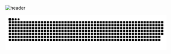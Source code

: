 ![header](https://capsule-render.vercel.app/api?type=waving&color=000000&height=230&section=header&Good%20Luck&fontColor=ffffff&fontSize=70&animation=fadeIn&fontAlignY=55&desc=%20&descAlignY=62&descAlign=62)


<picture>
  <source media="(prefers-color-scheme: dark)" srcset="https://raw.githubusercontent.com/platane/platane/output/github-contribution-grid-snake-dark.svg">
  <source media="(prefers-color-scheme: light)" srcset="https://raw.githubusercontent.com/platane/platane/output/github-contribution-grid-snake.svg">
  <img alt="github contribution grid snake animation" src="https://raw.githubusercontent.com/platane/platane/output/github-contribution-grid-snake.svg">
</picture>

